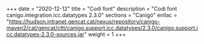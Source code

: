 +++
date        = "2020-12-12"
title       = "Codi font"
description = "Codi font canigo.integration.icc.datatypes 2.3.0"
sections    = "Canigó"
enllac		= "https://hudson.intranet.gencat.cat/nexus/repository/canigo-maven2/cat/gencat/ctti/canigo.support.icc.datatypes/2.3.0/canigo.support.icc.datatypes-2.3.0-sources.jar"
weight		= 1
+++
